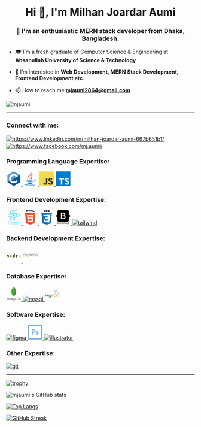 <h1 align="center">Hi 👋, I'm Milhan Joardar Aumi</h1>
<h3 align="center">🏡 I'm an enthusiastic MERN stack developer from Dhaka, Bangladesh.</h3>

- 🎓 I’m a fresh graduate of Computer Science & Engineering at **Ahsanullah University of Science & Technology**

- 🌱 I’m interested in **Web Development, MERN Stack Development, Frontend Development etc.**

- 📫 How to reach me **mjaumi2864@gmail.com**

<p align="left"> 
  <img src="https://komarev.com/ghpvc/?username=mjaumi&label=Profile%20views&color=0e75b6&style=flat" alt="mjaumi" /> 
</p>

<hr>

<h3 align="left">Connect with me:</h3>
<p align="left">
  <a href="https://linkedin.com/in/https://www.linkedin.com/in/milhan-joardar-aumi-667b651b1/" target="blank">
    <img align="center" src="https://raw.githubusercontent.com/rahuldkjain/github-profile-readme-generator/master/src/images/icons/Social/linked-in-alt.svg"   alt="https://www.linkedin.com/in/milhan-joardar-aumi-667b651b1/" height="30" width="40" />
  </a>
  <a href="https://fb.com/https://www.facebook.com/mj.aumi/" target="blank">
    <img align="center" src="https://raw.githubusercontent.com/rahuldkjain/github-profile-readme-generator/master/src/images/icons/Social/facebook.svg" alt="https://www.facebook.com/mj.aumi/" height="30" width="40" />
  </a>
</p>

<h3 align="left">Programming Language Expertise:</h3>
<p align="left"> 
  <a href="https://www.cprogramming.com/" target="_blank" rel="noreferrer"> 
    <img src="https://raw.githubusercontent.com/devicons/devicon/master/icons/c/c-original.svg" alt="c" width="40" height="40"/> 
  </a>
  <a href="https://www.java.com" target="_blank" rel="noreferrer"> 
    <img src="https://raw.githubusercontent.com/devicons/devicon/master/icons/java/java-original.svg" alt="java" width="40" height="40"/> 
  </a> 
  <a href="https://developer.mozilla.org/en-US/docs/Web/JavaScript" target="_blank" rel="noreferrer"> 
    <img src="https://raw.githubusercontent.com/devicons/devicon/master/icons/javascript/javascript-original.svg" alt="javascript" width="40" height="40"/> 
  </a>
  <a href="https://www.typescriptlang.org/" target="_blank" rel="noreferrer"> 
    <img src="https://raw.githubusercontent.com/devicons/devicon/master/icons/typescript/typescript-original.svg" alt="typescript" width="40" height="40"/> 
  </a>
</p>

<h3 align="left">Frontend Development Expertise:</h3>
<p align="left">
  <a href="https://reactjs.org/" target="_blank" rel="noreferrer"> 
    <img src="https://raw.githubusercontent.com/devicons/devicon/master/icons/react/react-original-wordmark.svg" alt="react" width="40" height="40"/> 
  </a>
  <a href="https://www.w3.org/html/" target="_blank" rel="noreferrer"> 
    <img src="https://raw.githubusercontent.com/devicons/devicon/master/icons/html5/html5-original-wordmark.svg" alt="html5" width="40" height="40"/> 
  </a>
  <a href="https://www.w3schools.com/css/" target="_blank" rel="noreferrer"> 
    <img src="https://raw.githubusercontent.com/devicons/devicon/master/icons/css3/css3-original-wordmark.svg" alt="css3" width="40" height="40"/> 
  </a>
  <a href="https://getbootstrap.com" target="_blank" rel="noreferrer"> 
    <img src="https://raw.githubusercontent.com/devicons/devicon/master/icons/bootstrap/bootstrap-plain-wordmark.svg" alt="bootstrap" width="40" height="40"/> 
  </a>
  <a href="https://tailwindcss.com/" target="_blank" rel="noreferrer"> 
    <img src="https://www.vectorlogo.zone/logos/tailwindcss/tailwindcss-icon.svg" alt="tailwind" width="40" height="40"/> 
  </a>
</p>

<h3 align="left">Backend Development Expertise:</h3>
<p align="left">
   <a href="https://nodejs.org" target="_blank" rel="noreferrer"> 
     <img src="https://raw.githubusercontent.com/devicons/devicon/master/icons/nodejs/nodejs-original-wordmark.svg" alt="nodejs" width="40" height="40"/> 
  </a>
  <a href="https://expressjs.com" target="_blank" rel="noreferrer"> 
    <img src="https://raw.githubusercontent.com/devicons/devicon/master/icons/express/express-original-wordmark.svg" alt="express" width="40" height="40"/> 
  </a>
</p>

<h3 align="left">Database Expertise:</h3>  
<p align="left">
  <a href="https://www.mongodb.com/" target="_blank" rel="noreferrer"> 
    <img src="https://raw.githubusercontent.com/devicons/devicon/master/icons/mongodb/mongodb-original-wordmark.svg" alt="mongodb" width="40" height="40"/> 
  </a>
  <a href="https://www.microsoft.com/en-us/sql-server" target="_blank" rel="noreferrer"> 
    <img src="https://www.svgrepo.com/show/303229/microsoft-sql-server-logo.svg" alt="mssql" width="40" height="40"/> 
  </a>
  <a href="https://www.mysql.com/" target="_blank" rel="noreferrer"> 
    <img src="https://raw.githubusercontent.com/devicons/devicon/master/icons/mysql/mysql-original-wordmark.svg" alt="mysql" width="40" height="40"/> 
  </a>
</p>

<h3 align="left">Software Expertise:</h3>
<p align="left">   
  <a href="https://www.figma.com/" target="_blank" rel="noreferrer"> 
    <img src="https://www.vectorlogo.zone/logos/figma/figma-icon.svg" alt="figma" width="40" height="40"/>
  </a> 
   <a href="https://www.photoshop.com/en" target="_blank" rel="noreferrer"> 
    <img src="https://raw.githubusercontent.com/devicons/devicon/master/icons/photoshop/photoshop-line.svg" alt="photoshop" width="40" height="40"/> 
  </a>  
  <a href="https://www.adobe.com/in/products/illustrator.html" target="_blank" rel="noreferrer"> 
    <img src="https://www.vectorlogo.zone/logos/adobe_illustrator/adobe_illustrator-icon.svg" alt="illustrator" width="40" height="40"/> 
  </a>   
</p>

<h3 align="left">Other Expertise:</h3>  
<p align="left">
  <a href="https://git-scm.com/" target="_blank" rel="noreferrer"> 
    <img src="https://www.vectorlogo.zone/logos/git-scm/git-scm-icon.svg" alt="git" width="40" height="40"/> 
  </a>  
</p>

<hr>

[![trophy](https://github-profile-trophy.vercel.app/?username=mjaumi&theme=onestar&margin-w=15)](https://github.com/ryo-ma/github-profile-trophy)

![mjaumi's GitHub stats](https://github-readme-stats.vercel.app/api?username=mjaumi&show_icons=true&theme=merko)

[![Top Langs](https://github-readme-stats.vercel.app/api/top-langs/?username=mjaumi&layout=compact&show_icons=true&theme=merko)](https://github.com/anuraghazra/github-readme-stats)

[![GitHub Streak](https://github-readme-streak-stats.herokuapp.com/?user=mjaumi&theme=merko)](https://git.io/streak-stats)
